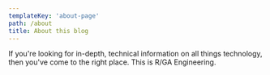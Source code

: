 ```yaml
---
templateKey: 'about-page'
path: /about
title: About this blog
---
```

If you're looking for in-depth, technical information on all things technology, then you've come to the right place. This is R/GA Engineering. 
